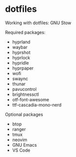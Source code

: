 # dotfiles

Working with dotfiles: GNU Stow

Required packages:

- hyprland
- waybar
- hyprshot
- hyprlock
- hypridle
- hyprpaper
- wofi
- swaync
- thunar
- pavucontrol
- brightnessctl
- otf-font-awesome
- ttf-cascadia-mono-nerd

Optional packages

- btop
- ranger
- tmux
- neovim
- GNU Emacs
- VS Code

